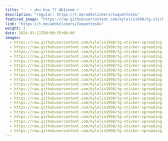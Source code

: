 ```yaml
---
title: "   ─ ᥉𝗁𝗎 𝗁υ𝖺 ?? @b1ssom ׅ୨݁     "
description: "regular: https://t.me/addstickers/Coquetteshu"
featured_image: "https://raw.githubusercontent.com/kylelin1998/tg-sticker-spreading-worldwide-images/main/img/c3f194e9-26f8-4cf1-8610-a55039f7669e.jpg"
link: "https://t.me/addstickers/Coquetteshu"
weight: 3
date: 2024-03-11T08:00:55+08:00
images:
  - https://raw.githubusercontent.com/kylelin1998/tg-sticker-spreading-worldwide-images/main/img/c3f194e9-26f8-4cf1-8610-a55039f7669e.jpg
  - https://raw.githubusercontent.com/kylelin1998/tg-sticker-spreading-worldwide-images/main/img/289c48ed-a907-4e65-8370-04e85981da14.jpg
  - https://raw.githubusercontent.com/kylelin1998/tg-sticker-spreading-worldwide-images/main/img/fef3f515-e07e-44d9-9529-53ce3b30b77f.jpg
  - https://raw.githubusercontent.com/kylelin1998/tg-sticker-spreading-worldwide-images/main/img/54defb70-cc2c-47af-8589-7b134d99b0c5.jpg
  - https://raw.githubusercontent.com/kylelin1998/tg-sticker-spreading-worldwide-images/main/img/485a1ce6-72aa-4588-ae46-7acf45b339cb.jpg
  - https://raw.githubusercontent.com/kylelin1998/tg-sticker-spreading-worldwide-images/main/img/d749d1ad-ca0c-4467-99b4-f7faa85b1cc6.jpg
  - https://raw.githubusercontent.com/kylelin1998/tg-sticker-spreading-worldwide-images/main/img/7175ec70-b001-47bf-8386-827ed5ec86bf.jpg
  - https://raw.githubusercontent.com/kylelin1998/tg-sticker-spreading-worldwide-images/main/img/a2e330fc-d522-4cce-b4e7-0bb0c7c18e99.jpg
  - https://raw.githubusercontent.com/kylelin1998/tg-sticker-spreading-worldwide-images/main/img/e0155931-015a-44cb-abcf-80e69a6e7068.jpg
  - https://raw.githubusercontent.com/kylelin1998/tg-sticker-spreading-worldwide-images/main/img/8c32ef56-47c9-4f24-a251-f73c9752a9e8.jpg
  - https://raw.githubusercontent.com/kylelin1998/tg-sticker-spreading-worldwide-images/main/img/63104819-e4cb-455b-940d-c5f41b11f7d9.jpg
  - https://raw.githubusercontent.com/kylelin1998/tg-sticker-spreading-worldwide-images/main/img/b1abcbd6-e258-47aa-b461-a0bc72eb9a2d.jpg
  - https://raw.githubusercontent.com/kylelin1998/tg-sticker-spreading-worldwide-images/main/img/ed11e4ba-c999-457a-b294-6055652e8a4b.jpg
  - https://raw.githubusercontent.com/kylelin1998/tg-sticker-spreading-worldwide-images/main/img/31e64f1b-290f-4f20-9b0d-0f7d6ab9e3be.jpg
  - https://raw.githubusercontent.com/kylelin1998/tg-sticker-spreading-worldwide-images/main/img/1ea9f283-6b46-4cf3-9df0-605716f2f908.jpg
  - https://raw.githubusercontent.com/kylelin1998/tg-sticker-spreading-worldwide-images/main/img/62d6464c-6744-45d9-818d-57b387eec55b.jpg
  - https://raw.githubusercontent.com/kylelin1998/tg-sticker-spreading-worldwide-images/main/img/166560f4-8816-4f55-82c1-b1699ac12754.jpg
  - https://raw.githubusercontent.com/kylelin1998/tg-sticker-spreading-worldwide-images/main/img/1f3db411-86e9-4aaf-91d9-7ff6530ddf7c.jpg
  - https://raw.githubusercontent.com/kylelin1998/tg-sticker-spreading-worldwide-images/main/img/19a6f1ee-f931-462f-b16a-c47471731c7a.jpg
  - https://raw.githubusercontent.com/kylelin1998/tg-sticker-spreading-worldwide-images/main/img/dea2e5dc-fea4-4e40-a95e-8f40a7bf5606.jpg
---
```

